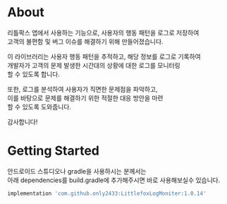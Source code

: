 # About
 리틀팍스 앱에서 사용하는 기능으로, 사용자의 행동 패턴을 로그로 저장하여<br>
 고객의 불편함 및 버그 이슈를 해결하기 위해 만들어졌습니다.

이 라이브러리는 사용자 행동 패턴을 추적하고, 해당 정보를 로그로 기록하여<br>
개발자가 고객의 문제 발생한 시간대의 상황에 대한 로그를 모니터링<br>할 수 있도록 합니다.

또한, 로그를 분석하여 사용자가 직면한 문제점을 파악하고,<br>
이를 바탕으로 문제를 해결하기 위한 적절한 대응 방안을 마련<br>할 수 있도록 도와줍니다.

감사합니다!

# Getting Started
안드로이드 스튜디오나 gradle을 사용하시는 분께서는<br>
아래 dependencies를 build.gradle에 추가해주시면 바로 사용해보실수 있습니다.
```groovy
implementation 'com.github.only2433:LittlefoxLogMoniter:1.0.14'
```


